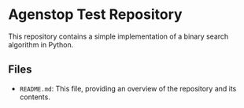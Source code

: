 # Agenstop Test Repository

This repository contains a simple implementation of a binary search algorithm in Python.

## Files
- `README.md`: This file, providing an overview of the repository and its contents.
